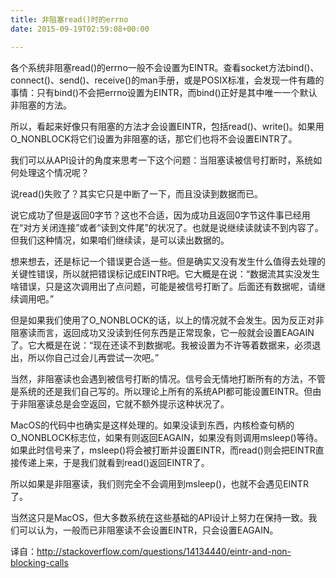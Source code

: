 ```yaml
---
title: 非阻塞read()时的errno
date: 2015-09-19T02:59:08+00:00

---
```

各个系统非阻塞read()的errno一般不会设置为EINTR。查看socket方法bind()、connect()、send()、receive()的man手册，或是POSIX标准，会发现一件有趣的事情：只有bind()不会把errno设置为EINTR，而bind()正好是其中唯一一个默认非阻塞的方法。

所以，看起来好像只有阻塞的方法才会设置EINTR，包括read()、write()。如果用O_NONBLOCK将它们设置为非阻塞的话，那它们也将不会设置EINTR了。

我们可以从API设计的角度来思考一下这个问题：当阻塞读被信号打断时，系统如何处理这个情况呢？

说read()失败了？其实它只是中断了一下，而且没读到数据而已。

说它成功了但是返回0字节？这也不合适，因为成功且返回0字节这件事已经用在“对方关闭连接”或者“读到文件尾”的状况了。也就是说继续读就读不到内容了。但我们这种情况，如果咱们继续读，是可以读出数据的。

想来想去，还是标记一个错误更合适一些。但是确实又没有发生什么值得去处理的关键性错误，所以就把错误标记成EINTR吧。它大概是在说：“数据流其实没发生啥错误，只是这次调用出了点问题，可能是被信号打断了。后面还有数据呢，请继续调用吧。”

但是如果我们使用了O_NONBLOCK的话，以上的情况就不会发生。因为反正对非阻塞读而言，返回成功又没读到任何东西是正常现象，它一般就会设置EAGAIN了。它大概是在说：“现在还读不到数据呢。我被设置为不许等着数据来，必须退出，所以你自己过会儿再尝试一次吧。”

当然，非阻塞读也会遇到被信号打断的情况。信号会无情地打断所有的方法，不管是系统的还是我们自己写的。所以理论上所有的系统API都可能设置EINTR。但由于非阻塞读总是会空返回，它就不额外提示这种状况了。

MacOS的代码中也确实是这样处理的。如果没读到东西，内核检查句柄的O_NONBLOCK标志位，如果有则返回EAGAIN，如果没有则调用msleep()等待。如果此时信号来了，msleep()将会被打断并设置EINTR，而read()则会把EINTR直接传递上来，于是我们就看到read()返回EINTR了。

所以如果是非阻塞读，我们则完全不会调用到msleep()，也就不会遇见EINTR了。

当然这只是MacOS，但大多数系统在这些基础的API设计上努力在保持一致。我们可以认为，一般而已非阻塞读不会设置EINTR，只会设置EAGAIN。

译自：http://stackoverflow.com/questions/14134440/eintr-and-non-blocking-calls
